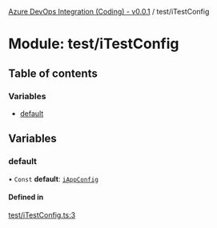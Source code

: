 [Azure DevOps Integration (Coding) - v0.0.1](../README.md) / test/iTestConfig

# Module: test/iTestConfig

## Table of contents

### Variables

- [default](test_iTestConfig.md#default)

## Variables

### default

• `Const` **default**: [`iAppConfig`](../interfaces/config_iAppConfig.iAppConfig.md)

#### Defined in

[test/iTestConfig.ts:3](https://github.com/jeysgar1/azure-devops-api-kms/blob/28b9ee1/src/test/iTestConfig.ts#L3)
